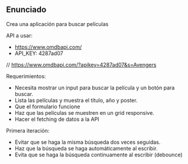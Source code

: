 ## Enunciado

Crea una aplicación para buscar películas

API a usar:

- https://www.omdbapi.com/
- API_KEY: 4287ad07

// https://www.omdbapi.com/?apikey=4287ad07&s=Avengers

Requerimientos:

- Necesita mostrar un input para buscar la película y un botón para buscar.
- Lista las películas y muestra el título, año y poster.
- Que el formulario funcione
- Haz que las películas se muestren en un grid responsive.
- Hacer el fetching de datos a la API

Primera iteración:

- Evitar que se haga la misma búsqueda dos veces seguidas.
- Haz que la búsqueda se haga automáticamente al escribir.
- Evita que se haga la búsqueda continuamente al escribir (debounce)